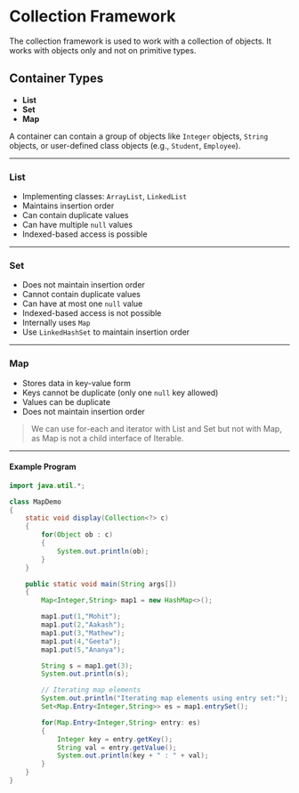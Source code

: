 # Collection Framework

The collection framework is used to work with a collection of objects. It works with objects only and not on primitive types.

## Container Types

- **List**
- **Set**
- **Map**

A container can contain a group of objects like `Integer` objects, `String` objects, or user-defined class objects (e.g., `Student`, `Employee`).

---

### List

- Implementing classes: `ArrayList`, `LinkedList`
- Maintains insertion order
- Can contain duplicate values
- Can have multiple `null` values
- Indexed-based access is possible

---

### Set

- Does not maintain insertion order
- Cannot contain duplicate values
- Can have at most one `null` value
- Indexed-based access is not possible
- Internally uses `Map`
- Use `LinkedHashSet` to maintain insertion order

---

### Map

- Stores data in key-value form
- Keys cannot be duplicate (only one `null` key allowed)
- Values can be duplicate
- Does not maintain insertion order

> We can use for-each and iterator with List and Set but not with Map, as Map is not a child interface of Iterable.

---

#### Example Program

```java
import java.util.*;

class MapDemo
{
    static void display(Collection<?> c)
    {
        for(Object ob : c)
        {
            System.out.println(ob);
        }
    }

    public static void main(String args[])
    {
        Map<Integer,String> map1 = new HashMap<>();

        map1.put(1,"Mohit");
        map1.put(2,"Aakash");
        map1.put(3,"Mathew");
        map1.put(4,"Geeta");
        map1.put(5,"Ananya");

        String s = map1.get(3);
        System.out.println(s);

        // Iterating map elements
        System.out.println("Iterating map elements using entry set:");
        Set<Map.Entry<Integer,String>> es = map1.entrySet();

        for(Map.Entry<Integer,String> entry: es)
        {
            Integer key = entry.getKey();
            String val = entry.getValue();
            System.out.println(key + " : " + val);
        }
    }
}
